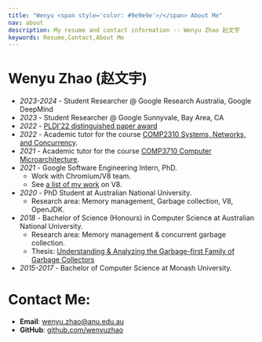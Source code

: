 ```yaml
---
title: "Wenyu <span style='color: #9e9e9e'>/</span> About Me"
nav: about
description: My resume and contact information -- Wenyu Zhao 赵文宇
keywords: Resume,Contact,About Me
---
```


# Wenyu Zhao (赵文宇)

* *2023-2024* - Student Researcher @ Google Research Australia, Google DeepMind
* *2023* - Student Researcher @ Google Sunnyvale, Bay Area, CA
* *2022* - [PLDI'22 distinguished paper award](https://twitter.com/ANUComputing/status/1537216702223503360)
* *2022* - Academic tutor for the course [COMP2310 Systems, Networks, and Concurrency](https://comp.anu.edu.au/courses/comp2310).
* *2021* - Academic tutor for the course [COMP3710 Computer Microarchitecture](https://cs.anu.edu.au/courses/comp3710-uarch).
* *2021* - Google Software Engineering Intern, PhD.
  * Work with Chromium/V8 team.
  * See [a list of my work](https://chromium-review.googlesource.com/q/owner:%22Wenyu+Zhao%22) on V8.
* *2020* - PhD Student at Australian National University.
  * Research area: Memory management, Garbage collection, V8, OpenJDK.
* *2018* - Bachelor of Science (Honours) in Computer Science at Australian National University.
  * Research area: Memory management & concurrent garbage collection.
  * Thesis: [Understanding & Analyzing the Garbage-first Family of Garbage Collectors](https://wenyu.me/Honours-Thesis/thesis.pdf)
* *2015-2017* - Bachelor of Computer Science at Monash University.

# Contact Me:

* **Email**: [wenyu.zhao@anu.edu.au](mailto:wenyu.zhao@anu.edu.au "Email")
* **GitHub**: [github.com/wenyuzhao](https://github.com/wenyuzhao "GitHub")
